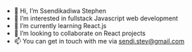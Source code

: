 - 👋 Hi, I’m Ssendikadiwa Stephen
- 👀 I’m interested in fullstack Javascript web development
- 🌱 I’m currently learning React.js
- 💞️ I’m looking to collaborate on React projects
- 📫 You can get in touch with me via sendi.stev@gmail.com

<!---
sendistephen/sendistephen is a ✨ special ✨ repository because its `README.md` (this file) appears on your GitHub profile.
You can click the Preview link to take a look at your changes.
--->
